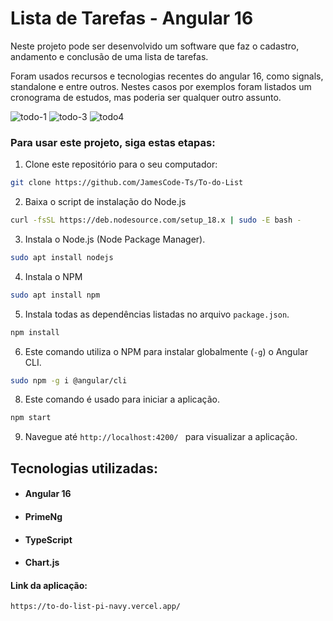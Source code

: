 # Lista de Tarefas - Angular 16

Neste projeto pode ser desenvolvido um software que faz o cadastro, andamento e conclusão de uma lista de tarefas.

Foram usados recursos e tecnologias recentes do angular 16, como signals, standalone e entre outros.
Nestes casos por exemplos foram listados um cronograma de estudos, mas poderia ser qualquer outro assunto.

![todo-1](https://github.com/JamesCode-Ts/To-do-List/assets/63932833/508b20f6-f178-4766-9491-24a1f15c4d5e)
![todo-3](https://github.com/JamesCode-Ts/To-do-List/assets/63932833/218c7160-184b-498c-bea8-f6a6be83c45b)
![todo4](https://github.com/JamesCode-Ts/To-do-List/assets/63932833/5520c4b5-3103-4f25-adae-09bb4bfb3317)




### Para usar este projeto, siga estas etapas:

1. Clone este repositório para o seu computador:

```bash
git clone https://github.com/JamesCode-Ts/To-do-List
```

2. Baixa o script de instalação do Node.js

```bash
curl -fsSL https://deb.nodesource.com/setup_18.x | sudo -E bash -
```

3. Instala o Node.js (Node Package Manager).
```bash
sudo apt install nodejs
```

4. Instala o NPM
```bash
sudo apt install npm
```

5. Instala todas as dependências listadas no arquivo `package.json`. 
```bash
npm install
```
6. Este comando utiliza o NPM para instalar globalmente (`-g`) o Angular CLI.
```bash
sudo npm -g i @angular/cli
```
8. Este comando é usado para iniciar a aplicação. 

```bash
npm start
```

9. Navegue até ```http://localhost:4200/ ``` para visualizar a aplicação.


## Tecnologias utilizadas:

* #### Angular 16

* #### PrimeNg

* #### TypeScript

* #### Chart.js


  
 #### Link da aplicação:
 ```bash
https://to-do-list-pi-navy.vercel.app/
```




